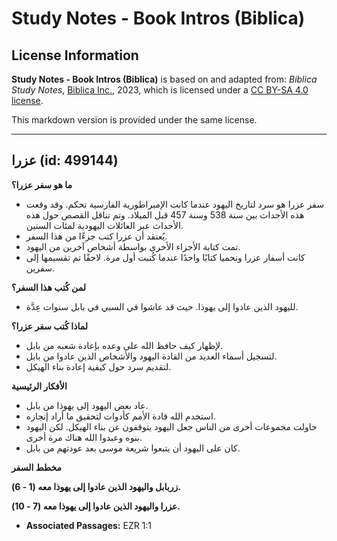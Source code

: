 # Study Notes - Book Intros (Biblica)

## License Information

**Study Notes - Book Intros (Biblica)** is based on and adapted from: _Biblica Study Notes_, [Biblica Inc.](https://www.biblica.com/), 2023, which is licensed under a [CC BY-SA 4.0 license](https://creativecommons.org/licenses/by-sa/4.0/legalcode.en).

This markdown version is provided under the same license.



--------------------------------

## عزرا (id: 499144)

**ما هو سفر عزرا؟**

* سفر عزرا هو سرد لتاريخ اليهود عندما كانت الإمبراطورية الفارسية تحكم. وقد وقعت هذه الأحداث بين سنة 538 وسنة 457 قبل الميلاد. وتم تناقل القصص حول هذه الأحداث عبر العائلات اليهودية لمئات السنين.
* يُعتقد أن عزرا كتب جزءًا من هذا السفر.
* تمت كتابة الأجزاء الأخرى بواسطة أشخاص آخرين من اليهود.
* كانت أسفار عزرا ونحميا كتابًا واحدًا عندما كُتبت أول مرة. لاحقًا تم تقسيمها إلى سفرين.

**لمن كُتب هذا السفر؟**

* لليهود الذين عادوا إلى يهوذا. حيث قد عاشوا في السبي في بابل سنوات عِدَّة.

**لماذا كُتب سفر عزرا؟**

* لإظهار كيف حافظ الله على وعده بإعادة شعبه من بابل.
* لتسجيل أسماء العديد من القادة اليهود والأشخاص الذين عادوا من بابل.
* لتقديم سرد حول كيفية إعادة بناء الهيكل.

**الأفكار الرئيسية**

* عاد بعض اليهود إلى يهوذا من بابل.
* استخدم الله قادة الأمم كأدوات لتحقيق ما أراد إنجازه.
* حاولت مجموعات أخرى من الناس جعل اليهود يتوقفون عن بناء الهيكل. لكن اليهود بنوه وعبدوا الله هناك مرة أخرى.
* كان على اليهود أن يتبعوا شريعة موسى بعد عودتهم من بابل.

**مخطط السفر**

**زربابل واليهود الذين عادوا إلى يهوذا معه (1 \- 6\).**

**عزرا واليهود الذين عادوا إلى يهوذا معه (7 \- 10\).**

* **Associated Passages:** EZR 1:1

